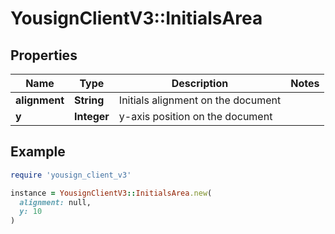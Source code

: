 # YousignClientV3::InitialsArea

## Properties

| Name | Type | Description | Notes |
| ---- | ---- | ----------- | ----- |
| **alignment** | **String** | Initials alignment on the document |  |
| **y** | **Integer** | y-axis position on the document |  |

## Example

```ruby
require 'yousign_client_v3'

instance = YousignClientV3::InitialsArea.new(
  alignment: null,
  y: 10
)
```

